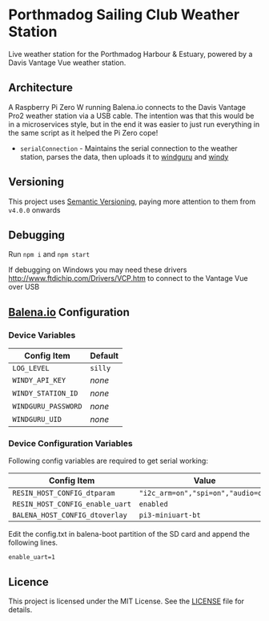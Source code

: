 # Porthmadog Sailing Club Weather Station

Live weather station for the Porthmadog Harbour & Estuary, powered by a Davis Vantage Vue weather station.

## Architecture 

A Raspberry Pi Zero W running Balena.io connects to the Davis Vantage Pro2 weather station via a USB cable. The intention was that this would be in a microservices style, but in the end it was easier to just run everything in the same script as it helped the Pi Zero cope!
  - `serialConnection` - Maintains the serial connection to the weather station, parses the data, then uploads it to [windguru](https://windguru.cz) and [windy](https://windy.com)

## Versioning

This project uses [Semantic Versioning](https://semver.org/), paying more attention to them from `v4.0.0` onwards

## Debugging

Run `npm i` and `npm start`

If debugging on Windows you may need these drivers http://www.ftdichip.com/Drivers/VCP.htm to connect to the Vantage Vue over USB

## [Balena.io](https://balena.io) Configuration 

### Device Variables

**Config Item**|**Default**
-----|-----
`LOG_LEVEL` | `silly`
`WINDY_API_KEY` | *none*
`WINDY_STATION_ID` | *none*
`WINDGURU_PASSWORD` | *none*
`WINDGURU_UID` | *none*

### Device Configuration Variables

Following config variables are required to get serial working:

**Config Item**|**Value**
-----|-----
`RESIN_HOST_CONFIG_dtparam` | `"i2c_arm=on","spi=on","audio=on"`
`RESIN_HOST_CONFIG_enable_uart` | `enabled`
`BALENA_HOST_CONFIG_dtoverlay` | `pi3-miniuart-bt`

Edit the config.txt in balena-boot partition of the SD card and append the following lines.
```
enable_uart=1
```

## Licence 

This project is licensed under the MIT License. See the [LICENSE](LICENSE.md) file for details.
